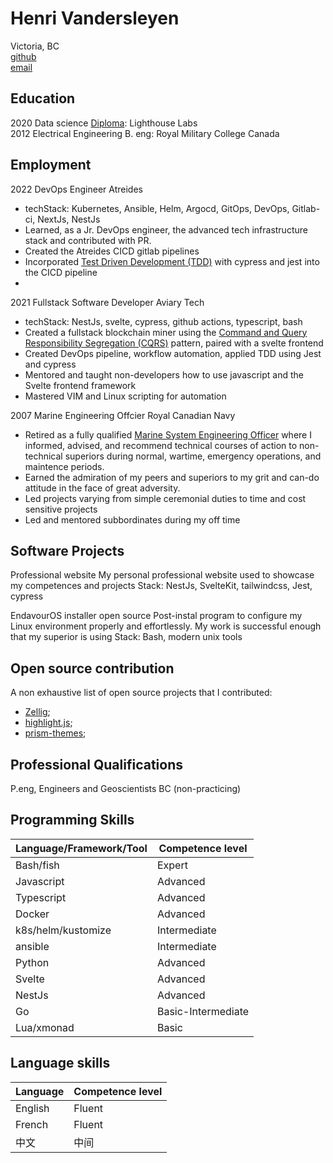 # Henri Vandersleyen

Victoria, BC<br>
[github](https://github.com/Vanderscycle)<br>
[email](hvandersleyen@duck.com)<br>

## Education

  2020 Data science [Diploma](https://www.lighthouselabs.ca/en/data-science-bootcamp): Lighthouse Labs <br>
  2012 Electrical Engineering B. eng: Royal Military College Canada<br>

## Employment

2022 DevOps Engineer
Atreides
  - techStack: Kubernetes, Ansible, Helm, Argocd, GitOps, DevOps, Gitlab-ci, NextJs, NestJs
  - Learned, as a Jr. DevOps engineer, the advanced tech infrastructure stack and contributed with PR.
  - Created the Atreides CICD gitlab pipelines
  - Incorporated [Test Driven Development (TDD)](https://en.wikipedia.org/wiki/Test-driven_development) with cypress and jest into the CICD pipeline
  - 
  
2021 Fullstack Software Developer
Aviary Tech
  - techStack: NestJs, svelte, cypress, github actions, typescript, bash
  - Created a fullstack blockchain miner using the [Command and Query Responsibility Segregation (CQRS)](https://docs.microsoft.com/en-us/azure/architecture/patterns/cqrs) pattern, paired with a svelte frontend
  - Created DevOps pipeline, workflow automation, applied TDD using Jest and cypress
  - Mentored and taught non-developers how to use javascript and the Svelte frontend framework
  - Mastered VIM and Linux scripting for automation
    
2007 Marine Engineering Offcier 
Royal Canadian Navy
  - Retired as a fully qualified [Marine System Engineering Officer](https://forces.ca/en/career/marine-systems-engineering-officer/) where I informed, advised, and recommend technical courses of action to non-technical superiors during normal, wartime, emergency operations, and maintence periods.
  - Earned the admiration of my peers and superiors to my grit and can-do attitude in the face of great adversity.
  - Led projects varying from simple ceremonial duties to time and cost sensitive projects
  - Led and mentored subbordinates during my off time

## Software Projects

Professional website
  My personal professional website used to showcase my competences and projects
  Stack: NestJs, SvelteKit, tailwindcss, Jest, cypress

EndavourOS installer
  open source Post-instal program to configure my Linux environment properly and effortlessly. My work is successful enough that my superior is using 
  Stack: Bash, modern unix tools 

## Open source contribution
  
A non exhaustive list of open source projects that I contributed:
  - [Zellig](https://github.com/zellij-org/zellij); 
  - [highlight.js](https://github.com/highlightjs/highlight.js);
  - [prism-themes](https://github.com/PrismJS/prism-themes);

## Professional Qualifications
P.eng, Engineers and Geoscientists BC (non-practicing)

## Programming Skills
| Language/Framework/Tool  | Competence level   | 
|-------------- | -------------- | 
| Bash/fish    | Expert     | 
| Javascript    | Advanced     | 
| Typescript    | Advanced     | 
| Docker     | Advanced    | 
| k8s/helm/kustomize | Intermediate    | 
| ansible | Intermediate    | 
| Python     | Advanced    | 
| Svelte    | Advanced     | 
| NestJs    | Advanced     | 
| Go    | Basic-Intermediate     | 
| Lua/xmonad    | Basic    | 

## Language skills

| Language | Competence level  | 
|-------------- | -------------- | 
| English    | Fluent    | 
| French   | Fluent    | 
| 中文   | 中间    | 

